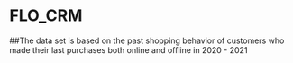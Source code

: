 # FLO_CRM
##The data set is based on the past shopping behavior of customers who made their last purchases both online and offline in 2020 - 2021
